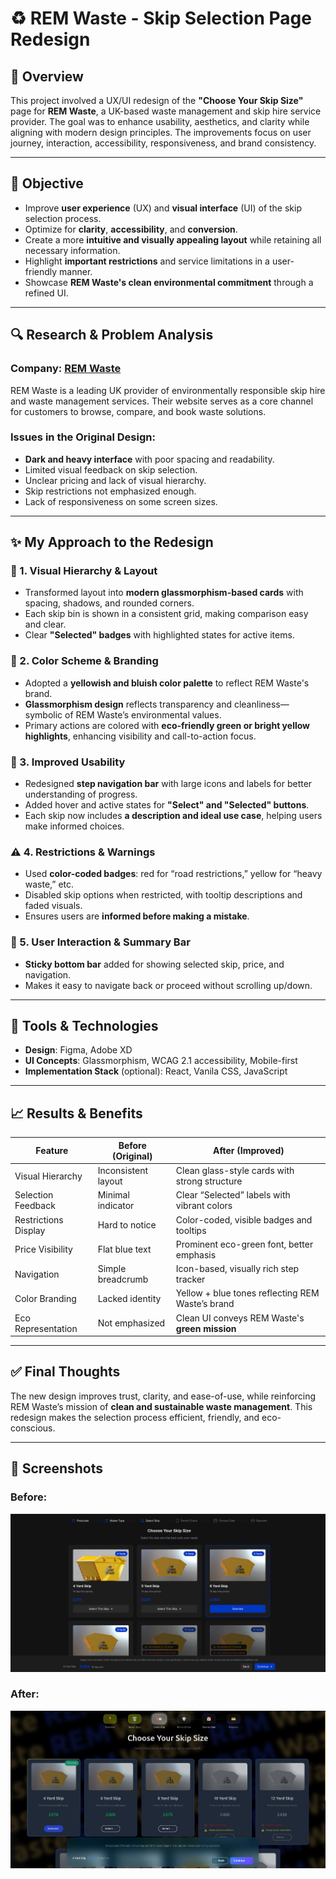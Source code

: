 
# ♻️ REM Waste - Skip Selection Page Redesign

## 📝 Overview

This project involved a UX/UI redesign of the **"Choose Your Skip Size"** page for **REM Waste**, a UK-based waste management and skip hire service provider. The goal was to enhance usability, aesthetics, and clarity while aligning with modern design principles. The improvements focus on user journey, interaction, accessibility, responsiveness, and brand consistency.

---

## 🧭 Objective

- Improve **user experience** (UX) and **visual interface** (UI) of the skip selection process.
- Optimize for **clarity**, **accessibility**, and **conversion**.
- Create a more **intuitive and visually appealing layout** while retaining all necessary information.
- Highlight **important restrictions** and service limitations in a user-friendly manner.
- Showcase **REM Waste's clean environmental commitment** through a refined UI.

---

## 🔍 Research & Problem Analysis

### Company: [REM Waste](https://remwaste.co.uk)
REM Waste is a leading UK provider of environmentally responsible skip hire and waste management services. Their website serves as a core channel for customers to browse, compare, and book waste solutions.

### Issues in the Original Design:
- **Dark and heavy interface** with poor spacing and readability.
- Limited visual feedback on skip selection.
- Unclear pricing and lack of visual hierarchy.
- Skip restrictions not emphasized enough.
- Lack of responsiveness on some screen sizes.

---

## ✨ My Approach to the Redesign

### 🧩 1. Visual Hierarchy & Layout
- Transformed layout into **modern glassmorphism-based cards** with spacing, shadows, and rounded corners.
- Each skip bin is shown in a consistent grid, making comparison easy and clear.
- Clear **"Selected" badges** with highlighted states for active items.

### 🎨 2. Color Scheme & Branding
- Adopted a **yellowish and bluish color palette** to reflect REM Waste's brand.
- **Glassmorphism design** reflects transparency and cleanliness—symbolic of REM Waste’s environmental values.
- Primary actions are colored with **eco-friendly green or bright yellow highlights**, enhancing visibility and call-to-action focus.

### 📱 3. Improved Usability
- Redesigned **step navigation bar** with large icons and labels for better understanding of progress.
- Added hover and active states for **"Select" and "Selected" buttons**.
- Each skip now includes **a description and ideal use case**, helping users make informed choices.

### ⚠️ 4. Restrictions & Warnings
- Used **color-coded badges**: red for “road restrictions,” yellow for “heavy waste,” etc.
- Disabled skip options when restricted, with tooltip descriptions and faded visuals.
- Ensures users are **informed before making a mistake**.

### 🧠 5. User Interaction & Summary Bar
- **Sticky bottom bar** added for showing selected skip, price, and navigation.
- Makes it easy to navigate back or proceed without scrolling up/down.

---

## 🔧 Tools & Technologies

- **Design**: Figma, Adobe XD
- **UI Concepts**: Glassmorphism, WCAG 2.1 accessibility, Mobile-first
- **Implementation Stack** (optional): React, Vanila CSS, JavaScript

---

## 📈 Results & Benefits

| Feature                        | Before (Original)                            | After (Improved)                                  |
|-------------------------------|----------------------------------------------|---------------------------------------------------|
| Visual Hierarchy              | Inconsistent layout                          | Clean glass-style cards with strong structure     |
| Selection Feedback            | Minimal indicator                            | Clear “Selected” labels with vibrant colors       |
| Restrictions Display          | Hard to notice                               | Color-coded, visible badges and tooltips          |
| Price Visibility              | Flat blue text                               | Prominent eco-green font, better emphasis         |
| Navigation                    | Simple breadcrumb                           | Icon-based, visually rich step tracker            |
| Color Branding                | Lacked identity                              | Yellow + blue tones reflecting REM Waste’s brand  |
| Eco Representation            | Not emphasized                               | Clean UI conveys REM Waste's **green mission**    |

---

## ✅ Final Thoughts

The new design improves trust, clarity, and ease-of-use, while reinforcing REM Waste’s mission of **clean and sustainable waste management**. This redesign makes the selection process efficient, friendly, and eco-conscious.

---

## 📸 Screenshots

### Before:
![Screenshot](src/assets/screenshots/old-design.png)

### After:
![Screenshot](src/assets/screenshots/re-design.png)
